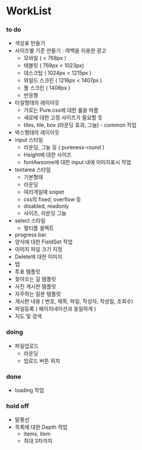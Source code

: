 # WorkList

### to do
* 색상표 만들기
* 사이즈별 기준 만들기 : 여백을 이용한 광고
    * 모바일 ( < 768px )
    * 태블릿 ( 769px < 1023px)
    * 데스크탑 ( 1024px < 1215px )
    * 와일드 스크린 ( 1216px < 1407px  )
    * 풀 스크린 ( 1408px )
    * 반응형
* 타일형태의 레이아웃
    * 가로는 Pure.css에 대한 룰을 따름
    * 세로에 대한 고정 사이즈가 필요할 듯
    * tiles, tile, box (라운딩 효과, 그늘) - common 작업
* 박스형태의 레이아웃 
* input 스타일 
    * 라운딩, 그늘 등 ( pureness-round )
    * Height에 대한 사이즈
    * fontAwsome에 대한 input 내에 이미지표시 작업
* textarea 스타일 
    * 기본형태
    * 라운딩
    * 여러개일때 snipet
    * css의 fixed, overflow 등
    * disabled, readonly 
    * 사이즈, 라운딩 그늘
* select 스타일
    * 멀티플 셀렉트 
* progress bar
* 양식에 대한 FieldSet 작업
* 이미지 파일 크기 지정 
* Delete에 대한 이미지
* 탭
* 투표 템플릿
* 찾아오는 길 템플릿
* 사진 게시판 템플릿
* 자주하는 질문 템플릿
* 게시판 내용 ( 번호, 제목, 파일, 작성자, 작성일, 조회수)
* 파일등록 ( 페이지네이션과 동일하게 )
* 지도 및 검색

### doing
* 파일업로드
    * 라운딩
    * 업로드 버튼 위치

### done
* loading 작업

### hold off
* 말풍선
* 목록에 대한 Depth 작업
    * items, item
    * 최대 3차까지